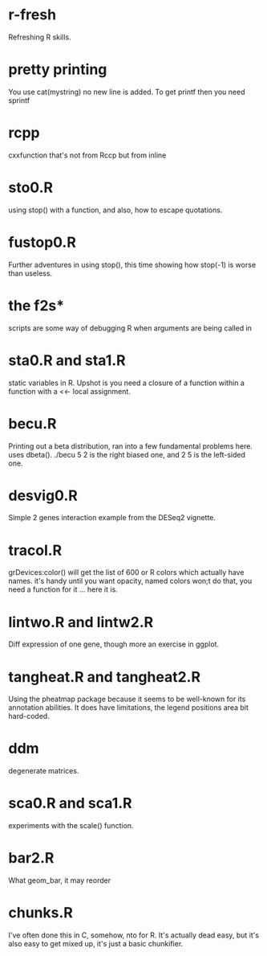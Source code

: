 # r-fresh

Refreshing R skills.


# pretty printing
You use cat(mystring)
no new line is added.
To get printf then
you need sprintf

# rcpp
cxxfunction that's not from Rccp but from inline

# sto0.R
using stop() with a function, and also, how to escape quotations.

# fustop0.R
Further adventures in using stop(), this time showing how stop(-1) is worse than useless.

# the f2s\*
scripts are some way of debugging R when arguments are being called in 

# sta0.R and sta1.R
static variables in R. Upshot is you need a closure
of a function within a function with a <<- local assignment.

# becu.R
Printing out a beta distribution, ran into a few fundamental problems here.
uses dbeta(). ./becu 5 2 is the right biased one, and 2 5 is the left-sided one.

# desvig0.R
Simple 2 genes interaction example from the DESeq2 vignette.

# tracol.R
grDevices:color() will get the list of 600 or R colors which actually have names.
it's handy until you want opacity, named colors won;t do that, you need a function
for it ... here it is.

# lintwo.R and lintw2.R
Diff expression of one gene, though more an exercise in ggplot.

# tangheat.R and tangheat2.R
Using the pheatmap package because it seems to be well-known for its annotation abilities.
It does have limitations, the legend positions area bit hard-coded.

# ddm
degenerate matrices.

# sca0.R and sca1.R
experiments with the scale() function.

# bar2.R
What geom_bar, it may reorder

# chunks.R
I've often done this in C, somehow, nto for R.
It's actually dead easy, but it's also easy to get mixed up, it's just a basic chunkifier.
